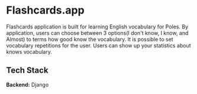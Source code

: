 # Flashcards.app

Flashcards application is built for learning English vocabulary for Poles.
By application, users can choose between 3 options(I don't know, I know, and Almost) to terms how good know the vocabulary.
It is possible to set vocabulary repetitions for the user.
Users can show up your statistics about knows vocabulary.

## Tech Stack

**Backend:** Django
